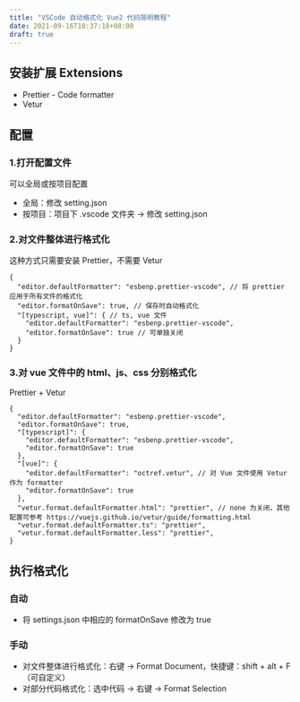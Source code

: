 ```yaml
---
title: "VSCode 自动格式化 Vue2 代码简明教程"
date: 2021-09-16T10:37:18+08:00
draft: true
---
```


## 安装扩展 Extensions

* Prettier - Code formatter
* Vetur

## 配置

### 1.打开配置文件

可以全局或按项目配置

* 全局：修改 setting.json
* 按项目：项目下 .vscode 文件夹 -> 修改 setting.json

### 2.对文件整体进行格式化

这种方式只需要安装 Prettier，不需要 Vetur

```
{
  "editor.defaultFormatter": "esbenp.prettier-vscode", // 将 prettier 应用于所有文件的格式化
  "editor.formatOnSave": true, // 保存时自动格式化
  "[typescript, vue]": { // ts, vue 文件
    "editor.defaultFormatter": "esbenp.prettier-vscode",
    "editor.formatOnSave": true // 可单独关闭
  }
}
```

### 3.对 vue 文件中的 html、js、css 分别格式化

Prettier + Vetur

```
{
  "editor.defaultFormatter": "esbenp.prettier-vscode",
  "editor.formatOnSave": true,
  "[typescript]": {
    "editor.defaultFormatter": "esbenp.prettier-vscode",
    "editor.formatOnSave": true
  },
  "[vue]": {
    "editor.defaultFormatter": "octref.vetur", // 对 Vue 文件使用 Vetur 作为 formatter
    "editor.formatOnSave": true
  },
  "vetur.format.defaultFormatter.html": "prettier", // none 为关闭，其他配置可参考 https://vuejs.github.io/vetur/guide/formatting.html
  "vetur.format.defaultFormatter.ts": "prettier",
  "vetur.format.defaultFormatter.less": "prettier",
}
```

## 执行格式化

### 自动

- 将 settings.json 中相应的 formatOnSave 修改为 true

### 手动

- 对文件整体进行格式化：右键 -> Format Document，快捷键：shift + alt + F（可自定义）
- 对部分代码格式化：选中代码 -> 右键 -> Format Selection
